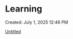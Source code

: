 # Learning

Created: July 1, 2025 12:46 PM

[Untitled](Learning%20223162ab704880059240c3a1064ea833/Untitled%20223162ab704880179b77e1e5d57509e3.csv)